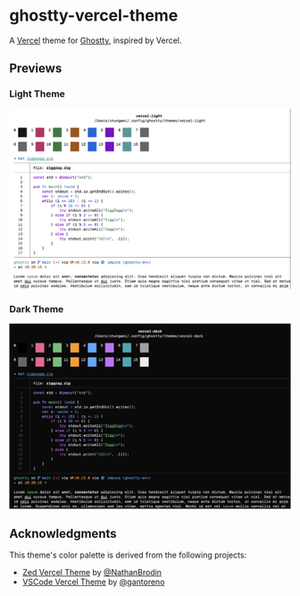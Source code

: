 # ghostty-vercel-theme

A [Vercel](https://vercel.com) theme for [Ghostty](https://ghostty.org), inspired by Vercel.

## Previews

### Light Theme

![Vercel Light](./assets/vercel-light.png)

### Dark Theme

![Vercel Dark](./assets/vercel-dark.png)

## Acknowledgments

This theme's color palette is derived from the following projects:

- [Zed Vercel Theme](https://github.com/NathanBrodin/zed-vercel-theme) by [@NathanBrodin](https://github.com/NathanBrodin)
- [VSCode Vercel Theme](https://github.com/gantoreno/vscode-vercel) by [@gantoreno](https://github.com/gantoreno)
